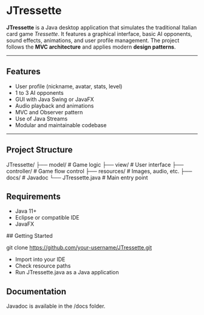 # JTressette

**JTressette** is a Java desktop application that simulates the traditional Italian card game *Tressette*. It features a graphical interface, basic AI opponents, sound effects, animations, and user profile management. The project follows the **MVC architecture** and applies modern **design patterns**.

---

## Features

- User profile (nickname, avatar, stats, level)
- 1 to 3 AI opponents
- GUI with Java Swing or JavaFX
- Audio playback and animations
- MVC and Observer pattern
- Use of Java Streams
- Modular and maintainable codebase

---

## Project Structure


JTressette/
├── model/              # Game logic
├── view/               # User interface
├── controller/         # Game flow control
├── resources/          # Images, audio, etc.
├── docs/               # Javadoc
└── JTressette.java     # Main entry point

## Requirements
- Java 11+
- Eclipse or compatible IDE
- JavaFX

## Getting Started

git clone https://github.com/your-username/JTressette.git

- Import into your IDE
- Check resource paths
- Run JTressette.java as a Java application

## Documentation
Javadoc is available in the /docs folder.